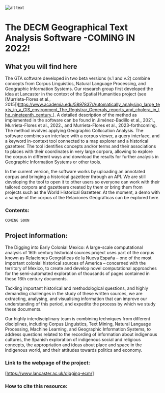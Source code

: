 ![alt text](https://www.lancaster.ac.uk/digging-ecm/wp-content/uploads/2018/04/Logo-sticky-header-345.png  "Digging into Early Colonial Mexico Logo")
# The DECM Geographical Text Analysis Software -COMING IN 2022!

## What you will find here
The GTA software developed in two beta versions (v.1 and v.2) combine concepts from Corpus Linguistics, Natural Language Processing, and Geographic Information Systems. Our research group first developed the idea at Lancaster in the context of the Spatial Humanities project (see [Murrieta-Flores et al., 2015])https://www.academia.edu/5897837/Automatically_analysing_large_texts_in_a_GIS_environment_The_Registrar_Generals_reports_and_cholera_in_the_nineteenth_century_). A detailed description of the method as implemented in the software can be found in Jiménez-Badillo et al., 2021., Murrieta-Flores et al., 2022., and Murrieta-Flores et al., 2023-forthcoming. The method involves applying Geographic Collocation Analysis. The software combines an interface with a corpus viewer, a query interface, and a keyword in-context tool connected to a map explorer and a historical gazetteer. The tool identifies concepts and/or terms and their associations to places with their coordinates in very large corpora, allowing to explore the corpus in different ways and download the results for further analysis in Geographic Information Systems or other tools. 

In the current version, the software works by uploading an annotated corpus and bringing a historical gazetteer through an API. We are still developing the tool to open it to other users so everyone can work with their tailored corpora and gazetteers created by them or bring them from projects such as the World Historical Gazetteer. At the moment, a demo with a sample of the corpus of the Relaciones Geográficas can be explored here.

### Contents:
``` 
COMING SOON
``` 

## Project information: 
The Digging into Early Colonial Mexico: A large-scale computational analysis of 16th century historical sources project uses part of the corpus known as Relaciones Geográficas de la Nueva España – one of the most important colonial historical sources of America – concerned with the territory of Mexico, to create and develop novel computational approaches for the semi-automated exploration of thousands of pages contained in these 16th century documents.

Tackling important historical and methodological questions, and highly demanding challenges in the study of these written sources, we are extracting, analysing, and visualising information that can improve our understanding of this period, and expedite the process by which we study these documents.

Our highly interdisciplinary team is combining techniques from different disciplines, including Corpus Linguistics, Text Mining, Natural Language Processing, Machine Learning, and Geographic Information Systems, to address questions related to the recording of information about indigenous cultures, the Spanish exploration of indigenous social and religious concepts, the appropriation and ideas about place and space in the indigenous world, and their attitudes towards politics and economy. 

### Link to the webpage of the project: 
[https://www.lancaster.ac.uk/digging-ecm/]

### How to cite this resource: 
``` 

``` 
